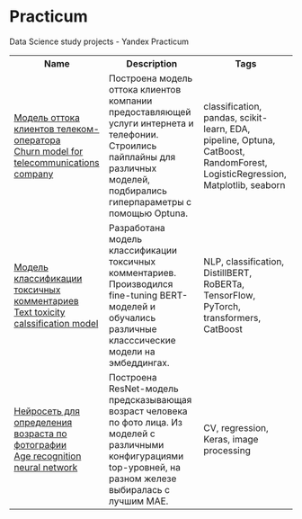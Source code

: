 # Practicum
Data Science study projects - Yandex Practicum
<table>
<tbody>
<tr><th>Name</th><th>Description</th><th>Tags</th></tr>
<tr><td><a href='churn_model_telecom'>Модель оттока клиентов телеком-оператора  </br>Churn model for telecommunications company </a></td><td>Построена модель оттока клиентов компании предоставляющей услуги интернета и телефонии. Строились пайплайны для различных моделей, подбирались гиперпараметры с помощью Optuna.</td><td>classification, pandas, scikit-learn, EDA, pipeline, Optuna, CatBoost, RandomForest, LogisticRegression, Matplotlib, seaborn </td></tr>
<tr><td><a href='age_by_face_recognition'>Модель классификации токсичных комментариев</br>Text toxicity calssification model</a></td><td>Разработана модель классификации токсичных комментариев. Производился fine-tuning BERT-моделей и обучались различные класссические модели на эмбеддингах. </td><td>NLP, classification, DistillBERT, RoBERTa, TensorFlow, PyTorch, transformers, CatBoost</td></tr>
<tr><td><a href='age_by_face_recognition'>Нейросеть для определения возраста по фотографии </br>Age recognition neural network</a></td><td>Построена ResNet-модель предсказывающая возраст человека по фото лица. Из моделей с различными конфигурациями top-уровней, на разном железе выбиралась с лучшим MAE.</td><td>CV, regression, Keras, image processing </td></tr>
<tbody>
<table>